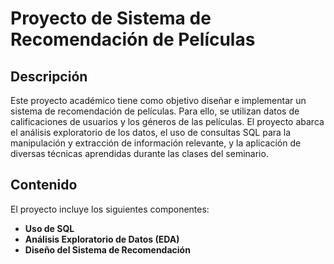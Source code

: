 # Proyecto de Sistema de Recomendación de Películas

## Descripción

Este proyecto académico tiene como objetivo diseñar e implementar un sistema de recomendación de películas. Para ello, se utilizan datos de calificaciones de usuarios y los géneros de las películas. El proyecto abarca el análisis exploratorio de los datos, el uso de consultas SQL para la manipulación y extracción de información relevante, y la aplicación de diversas técnicas aprendidas durante las clases del seminario.

## Contenido

El proyecto incluye los siguientes componentes:

* **Uso de SQL**
* **Análisis Exploratorio de Datos (EDA)**
* **Diseño del Sistema de Recomendación**

